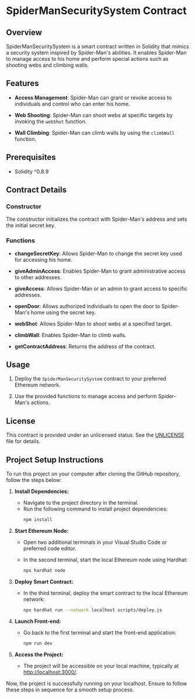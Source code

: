 # SpiderManSecuritySystem Contract

## Overview

SpiderManSecuritySystem is a smart contract written in Solidity that mimics a security system inspired by Spider-Man's abilities. It enables Spider-Man to manage access to his home and perform special actions such as shooting webs and climbing walls.

## Features

- **Access Management**: Spider-Man can grant or revoke access to individuals and control who can enter his home.
  
- **Web Shooting**: Spider-Man can shoot webs at specific targets by invoking the `webShot` function.

- **Wall Climbing**: Spider-Man can climb walls by using the `climbWall` function.

## Prerequisites

- Solidity ^0.8.9

## Contract Details

### Constructor

The constructor initializes the contract with Spider-Man's address and sets the initial secret key.

### Functions

- **changeSecretKey**: Allows Spider-Man to change the secret key used for accessing his home.

- **giveAdminAccess**: Enables Spider-Man to grant administrative access to other addresses.

- **giveAccess**: Allows Spider-Man or an admin to grant access to specific addresses.

- **openDoor**: Allows authorized individuals to open the door to Spider-Man's home using the secret key.

- **webShot**: Allows Spider-Man to shoot webs at a specified target.

- **climbWall**: Enables Spider-Man to climb walls.

- **getContractAddress**: Returns the address of the contract.

## Usage

1. Deploy the `SpiderManSecuritySystem` contract to your preferred Ethereum network.

2. Use the provided functions to manage access and perform Spider-Man's actions.

## License

This contract is provided under an unlicensed status. See the [UNLICENSE](UNLICENSE) file for details.

## Project Setup Instructions

To run this project on your computer after cloning the GitHub repository, follow the steps below:

1. **Install Dependencies:**
   - Navigate to the project directory in the terminal.
   - Run the following command to install project dependencies:
     ```bash
     npm install
     ```

2. **Start Ethereum Node:**
   - Open two additional terminals in your Visual Studio Code or preferred code editor.

   - In the second terminal, start the local Ethereum node using Hardhat:
     ```bash
     npx hardhat node
     ```

3. **Deploy Smart Contract:**
   - In the third terminal, deploy the smart contract to the local Ethereum network:
     ```bash
     npx hardhat run --network localhost scripts/deploy.js
     ```

4. **Launch Front-end:**
   - Go back to the first terminal and start the front-end application:
     ```bash
     npm run dev
     ```

5. **Access the Project:**
   - The project will be accessible on your local machine, typically at [http://localhost:3000/](http://localhost:3000/).

Now, the project is successfully running on your localhost. Ensure to follow these steps in sequence for a smooth setup process.
